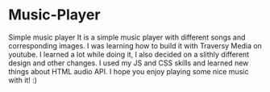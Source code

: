 # Music-Player
Simple music player
It is a simple music player with different songs and corresponding images. 
I was learning how to build it with Traversy Media on youtube. I learned a lot while doing it, I also decided on a slithly different design and other changes.
I used my JS and CSS skills and learned new things about HTML audio API.
I hope you enjoy playing some nice music with it! :)
